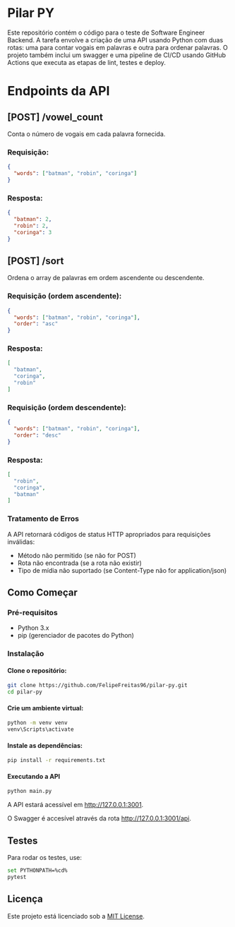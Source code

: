# Pilar PY

Este repositório contém o código para o teste de Software Engineer Backend. A tarefa envolve a criação de uma API usando Python com duas rotas: uma para contar vogais em palavras e outra para ordenar palavras. O projeto também inclui um swagger e uma pipeline de CI/CD usando GitHub Actions que executa as etapas de lint, testes e deploy.


# Endpoints da API
## [POST] /vowel_count
Conta o número de vogais em cada palavra fornecida.

### Requisição:

```json
{
  "words": ["batman", "robin", "coringa"]
}
```
### Resposta:

```json
{
  "batman": 2,
  "robin": 2,
  "coringa": 3
}
```
## [POST] /sort

Ordena o array de palavras em ordem ascendente ou descendente.

### Requisição (ordem ascendente):

```json
{
  "words": ["batman", "robin", "coringa"],
  "order": "asc"
}
```

### Resposta:

```json
[
  "batman",
  "coringa",
  "robin"
]
```
### Requisição (ordem descendente):
```json
{
  "words": ["batman", "robin", "coringa"],
  "order": "desc"
}
```

### Resposta:

```json
[
  "robin",
  "coringa",
  "batman"
]
```

### Tratamento de Erros

A API retornará códigos de status HTTP apropriados para requisições inválidas:

- Método não permitido (se não for POST)
- Rota não encontrada (se a rota não existir)
- Tipo de mídia não suportado (se Content-Type não for application/json)

## Como Começar
### Pré-requisitos
- Python 3.x
- pip (gerenciador de pacotes do Python)

### Instalação
#### Clone o repositório:

```bash
git clone https://github.com/FelipeFreitas96/pilar-py.git
cd pilar-py
```

#### Crie um ambiente virtual:

```bash
python -m venv venv
venv\Scripts\activate
```

#### Instale as dependências:

```bash
pip install -r requirements.txt
```

#### Executando a API

```bash
python main.py
```

A API estará acessível em http://127.0.0.1:3001.

O Swagger é accesível através da rota http://127.0.0.1:3001/api.

## Testes
Para rodar os testes, use:
```bash
set PYTHONPATH=%cd%
pytest
```

## Licença
Este projeto está licenciado sob a [MIT License](https://github.com/git/git-scm.com/blob/main/MIT-LICENSE.txt).